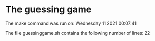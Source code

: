 # The guessing game

The make command was run on:
Wednesday 11 2021 00:07:41

The file guessinggame.sh contains the following number of lines:
22
